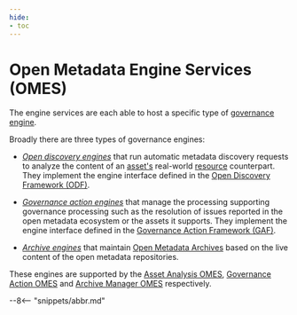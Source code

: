 ```yaml
---
hide:
- toc
---
```


<!-- SPDX-License-Identifier: CC-BY-4.0 -->
<!-- Copyright Contributors to the Egeria project. -->

# Open Metadata Engine Services (OMES)

The engine services are each able to host a specific type of [governance engine](/egeria-docs/concepts/governance-engine). 

Broadly there are three types of governance engines:

- *[Open discovery engines](/egeria-docs/concepts/open-discovery-engine)* that run automatic metadata discovery requests to analyze the content of an [asset's](/egeria-docs/concepts/asset) real-world [resource](/egeria-docs/conceepts/resource) counterpart. They implement the engine interface defined in the [Open Discovery Framework (ODF)](/egeria-docs/frameworks/odf/overview).

- *[Governance action engines](/egeria-docs/concepts/governance-action-engine)* that manage the processing supporting governance processing such as the resolution of issues reported in the open metadata ecosystem or the assets it supports.  They implement the engine interface defined in the [Governance Action Framework (GAF)](/egeria-docs/frameworks/gaf/overview).

- *[Archive engines](/egeria-docs/concepts/archvie-engine)* that maintain [Open Metadata Archives](/egeria-docs/concepts/open-meetadata-archive) based on the live content of the open metadata repositories.

These engines are supported by the [Asset Analysis OMES](/egeria-docs/services/omes/asset-analysis/overview), [Governance Action OMES](/egeria-docs/services/omes/governance-action/overview) and [Archive Manager OMES](/egeria-docs/services/omes/archive-manager/overview) respectively.

--8<-- "snippets/abbr.md"
